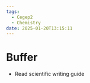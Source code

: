 ```yaml
---
tags:
  - Cegep2
  - Chemistry
date: 2025-01-20T13:15:11
---
```


# Buffer

- Read scientific writing guide